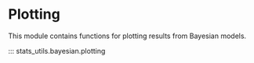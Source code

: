 # Plotting

This module contains functions for plotting results from Bayesian models.

::: stats_utils.bayesian.plotting
